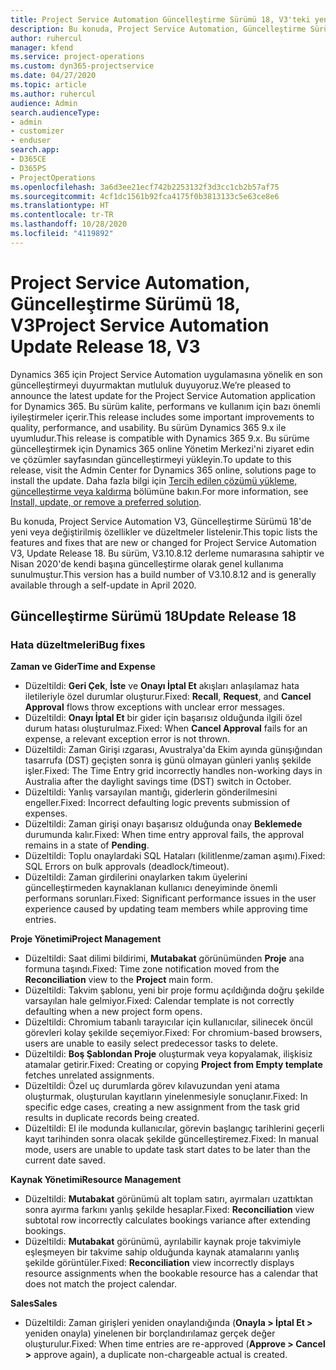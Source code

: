 ```yaml
---
title: Project Service Automation Güncelleştirme Sürümü 18, V3'teki yenilikler veya değişiklikler
description: Bu konuda, Project Service Automation, Güncelleştirme Sürümü 18, V3'teki özellikler ve düzeltmeler listelenir.
author: ruhercul
manager: kfend
ms.service: project-operations
ms.custom: dyn365-projectservice
ms.date: 04/27/2020
ms.topic: article
ms.author: ruhercul
audience: Admin
search.audienceType:
- admin
- customizer
- enduser
search.app:
- D365CE
- D365PS
- ProjectOperations
ms.openlocfilehash: 3a6d3ee21ecf742b2253132f3d3cc1cb2b57af75
ms.sourcegitcommit: 4cf1dc1561b92fca4175f0b3813133c5e63ce8e6
ms.translationtype: HT
ms.contentlocale: tr-TR
ms.lasthandoff: 10/28/2020
ms.locfileid: "4119892"
---
```

# <a name="project-service-automation-update-release-18-v3"></a><span data-ttu-id="9680d-103">Project Service Automation, Güncelleştirme Sürümü 18, V3</span><span class="sxs-lookup"><span data-stu-id="9680d-103">Project Service Automation Update Release 18, V3</span></span>

<span data-ttu-id="9680d-104">Dynamics 365 için Project Service Automation uygulamasına yönelik en son güncelleştirmeyi duyurmaktan mutluluk duyuyoruz.</span><span class="sxs-lookup"><span data-stu-id="9680d-104">We’re pleased to announce the latest update for the Project Service Automation application for Dynamics 365.</span></span> <span data-ttu-id="9680d-105">Bu sürüm kalite, performans ve kullanım için bazı önemli iyileştirmeler içerir.</span><span class="sxs-lookup"><span data-stu-id="9680d-105">This release includes some important improvements to quality, performance, and usability.</span></span> <span data-ttu-id="9680d-106">Bu sürüm Dynamics 365 9.x ile uyumludur.</span><span class="sxs-lookup"><span data-stu-id="9680d-106">This release is compatible with Dynamics 365 9.x.</span></span> <span data-ttu-id="9680d-107">Bu sürüme güncelleştirmek için Dynamics 365 online Yönetim Merkezi'ni ziyaret edin ve çözümler sayfasından güncelleştirmeyi yükleyin.</span><span class="sxs-lookup"><span data-stu-id="9680d-107">To update to this release, visit the Admin Center for Dynamics 365 online, solutions page to install the update.</span></span> <span data-ttu-id="9680d-108">Daha fazla bilgi için [Tercih edilen çözümü yükleme, güncelleştirme veya kaldırma](https://docs.microsoft.com/power-platform/admin/install-remove-preferred-solution) bölümüne bakın.</span><span class="sxs-lookup"><span data-stu-id="9680d-108">For more information, see [Install, update, or remove a preferred solution](https://docs.microsoft.com/power-platform/admin/install-remove-preferred-solution).</span></span>

<span data-ttu-id="9680d-109">Bu konuda, Project Service Automation V3, Güncelleştirme Sürümü 18'de yeni veya değiştirilmiş özellikler ve düzeltmeler listelenir.</span><span class="sxs-lookup"><span data-stu-id="9680d-109">This topic lists the features and fixes that are new or changed for Project Service Automation V3, Update Release 18.</span></span> <span data-ttu-id="9680d-110">Bu sürüm, V3.10.8.12 derleme numarasına sahiptir ve Nisan 2020'de kendi başına güncelleştirme olarak genel kullanıma sunulmuştur.</span><span class="sxs-lookup"><span data-stu-id="9680d-110">This version has a build number of V3.10.8.12 and is generally available through a self-update in April 2020.</span></span>

## <a name="update-release-18"></a><span data-ttu-id="9680d-111">Güncelleştirme Sürümü 18</span><span class="sxs-lookup"><span data-stu-id="9680d-111">Update Release 18</span></span>

### <a name="bug-fixes"></a><span data-ttu-id="9680d-112">Hata düzeltmeleri</span><span class="sxs-lookup"><span data-stu-id="9680d-112">Bug fixes</span></span>

<span data-ttu-id="9680d-113">**Zaman ve Gider**</span><span class="sxs-lookup"><span data-stu-id="9680d-113">**Time and Expense**</span></span>

- <span data-ttu-id="9680d-114">Düzeltildi: **Geri Çek**, **İste** ve **Onayı İptal Et** akışları anlaşılamaz hata iletileriyle özel durumlar oluşturur.</span><span class="sxs-lookup"><span data-stu-id="9680d-114">Fixed: **Recall**, **Request**, and **Cancel Approval** flows throw exceptions with unclear error messages.</span></span>
- <span data-ttu-id="9680d-115">Düzeltildi: **Onayı İptal Et** bir gider için başarısız olduğunda ilgili özel durum hatası oluşturulmaz.</span><span class="sxs-lookup"><span data-stu-id="9680d-115">Fixed: When **Cancel Approval** fails for an expense, a relevant exception error is not thrown.</span></span>
- <span data-ttu-id="9680d-116">Düzeltildi: Zaman Girişi ızgarası, Avustralya'da Ekim ayında günışığından tasarrufa (DST) geçişten sonra iş günü olmayan günleri yanlış şekilde işler.</span><span class="sxs-lookup"><span data-stu-id="9680d-116">Fixed: The Time Entry grid incorrectly handles non-working days in Australia after the daylight savings time (DST) switch in October.</span></span>
- <span data-ttu-id="9680d-117">Düzeltildi: Yanlış varsayılan mantığı, giderlerin gönderilmesini engeller.</span><span class="sxs-lookup"><span data-stu-id="9680d-117">Fixed: Incorrect defaulting logic prevents submission of expenses.</span></span>
- <span data-ttu-id="9680d-118">Düzeltildi: Zaman girişi onayı başarısız olduğunda onay **Beklemede** durumunda kalır.</span><span class="sxs-lookup"><span data-stu-id="9680d-118">Fixed: When time entry approval fails, the approval remains in a state of **Pending**.</span></span>
- <span data-ttu-id="9680d-119">Düzeltildi: Toplu onaylardaki SQL Hataları (kilitlenme/zaman aşımı).</span><span class="sxs-lookup"><span data-stu-id="9680d-119">Fixed: SQL Errors on bulk approvals (deadlock/timeout).</span></span>
- <span data-ttu-id="9680d-120">Düzeltildi: Zaman girdilerini onaylarken takım üyelerini güncelleştirmeden kaynaklanan kullanıcı deneyiminde önemli performans sorunları.</span><span class="sxs-lookup"><span data-stu-id="9680d-120">Fixed: Significant performance issues in the user experience caused by updating team members while approving time entries.</span></span>

<span data-ttu-id="9680d-121">**Proje Yönetimi**</span><span class="sxs-lookup"><span data-stu-id="9680d-121">**Project Management**</span></span>

- <span data-ttu-id="9680d-122">Düzeltildi: Saat dilimi bildirimi, **Mutabakat** görünümünden **Proje** ana formuna taşındı.</span><span class="sxs-lookup"><span data-stu-id="9680d-122">Fixed: Time zone notification moved from the **Reconciliation** view to the **Project** main form.</span></span>
- <span data-ttu-id="9680d-123">Düzeltildi: Takvim şablonu, yeni bir proje formu açıldığında doğru şekilde varsayılan hale gelmiyor.</span><span class="sxs-lookup"><span data-stu-id="9680d-123">Fixed: Calendar template is not correctly defaulting when a new project form opens.</span></span>
- <span data-ttu-id="9680d-124">Düzeltildi: Chromium tabanlı tarayıcılar için kullanıcılar, silinecek öncül görevleri kolay şekilde seçemiyor.</span><span class="sxs-lookup"><span data-stu-id="9680d-124">Fixed: For chromium-based browsers, users are unable to easily select predecessor tasks to delete.</span></span>
- <span data-ttu-id="9680d-125">Düzeltildi: **Boş Şablondan Proje** oluşturmak veya kopyalamak, ilişkisiz atamalar getirir.</span><span class="sxs-lookup"><span data-stu-id="9680d-125">Fixed: Creating or copying **Project from Empty template** fetches unrelated assignments.</span></span>
- <span data-ttu-id="9680d-126">Düzeltildi: Özel uç durumlarda görev kılavuzundan yeni atama oluşturmak, oluşturulan kayıtların yinelenmesiyle sonuçlanır.</span><span class="sxs-lookup"><span data-stu-id="9680d-126">Fixed: In specific edge cases, creating a new assignment from the task grid results in duplicate records being created.</span></span>
- <span data-ttu-id="9680d-127">Düzeltildi: El ile modunda kullanıcılar, görevin başlangıç tarihlerini geçerli kayıt tarihinden sonra olacak şekilde güncelleştiremez.</span><span class="sxs-lookup"><span data-stu-id="9680d-127">Fixed: In manual mode, users are unable to update task start dates to be later than the current date saved.</span></span>

<span data-ttu-id="9680d-128">**Kaynak Yönetimi**</span><span class="sxs-lookup"><span data-stu-id="9680d-128">**Resource Management**</span></span>

- <span data-ttu-id="9680d-129">Düzeltildi: **Mutabakat** görünümü alt toplam satırı, ayırmaları uzattıktan sonra ayırma farkını yanlış şekilde hesaplar.</span><span class="sxs-lookup"><span data-stu-id="9680d-129">Fixed: **Reconciliation** view subtotal row incorrectly calculates bookings variance after extending bookings.</span></span>
- <span data-ttu-id="9680d-130">Düzeltildi: **Mutabakat** görünümü, ayrılabilir kaynak proje takvimiyle eşleşmeyen bir takvime sahip olduğunda kaynak atamalarını yanlış şekilde görüntüler.</span><span class="sxs-lookup"><span data-stu-id="9680d-130">Fixed: **Reconciliation** view incorrectly displays resource assignments when the bookable resource has a calendar that does not match the project calendar.</span></span>

<span data-ttu-id="9680d-131">**Sales**</span><span class="sxs-lookup"><span data-stu-id="9680d-131">**Sales**</span></span>

- <span data-ttu-id="9680d-132">Düzeltildi: Zaman girişleri yeniden onaylandığında (**Onayla > İptal Et >** yeniden onayla) yinelenen bir borçlandırılamaz gerçek değer oluşturulur.</span><span class="sxs-lookup"><span data-stu-id="9680d-132">Fixed: When time entries are re-approved (**Approve > Cancel >** approve again), a duplicate non-chargeable actual is created.</span></span>
